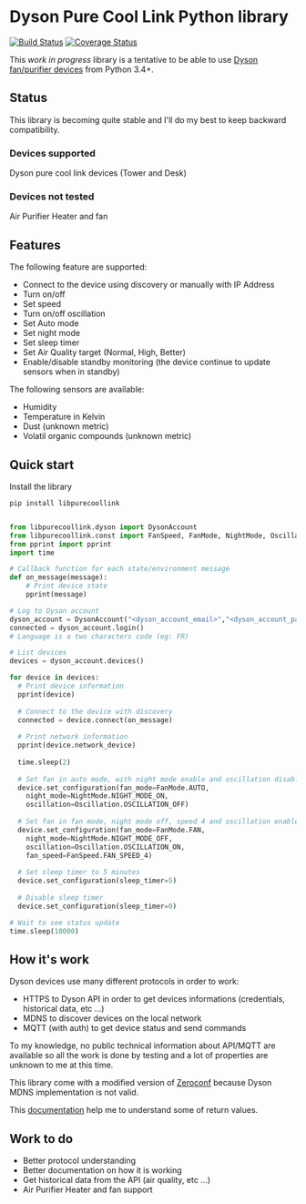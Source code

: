 # Dyson Pure Cool Link Python library

[![Build Status](https://travis-ci.org/CharlesBlonde/libpurecoollink.svg?branch=master)](https://travis-ci.org/CharlesBlonde/libpurecoollink) [![Coverage Status](https://coveralls.io/repos/github/CharlesBlonde/libpurecoollink/badge.svg?branch=master)](https://coveralls.io/github/CharlesBlonde/libpurecoollink?branch=master)

This *work in progress* library is a tentative to be able to use [Dyson fan/purifier devices](http://www.dyson.com/air-treatment/purifiers/dyson-pure-hot-cool-link.aspx) from Python 3.4+.

## Status

This library is becoming quite stable and I'll do my best to keep backward compatibility.

### Devices supported

Dyson pure cool link devices (Tower and Desk)

### Devices not tested

Air Purifier Heater and fan

## Features

The following feature are supported:

* Connect to the device using discovery or manually with IP Address
* Turn on/off
* Set speed
* Turn on/off oscillation
* Set Auto mode
* Set night mode
* Set sleep timer
* Set Air Quality target (Normal, High, Better)
* Enable/disable standby monitoring (the device continue to update sensors when in standby)

The following sensors are available:

* Humidity
* Temperature in Kelvin
* Dust (unknown metric)
* Volatil organic compounds (unknown metric)

## Quick start

Install the library

```shell
pip install libpurecoollink
``` 

```python

from libpurecoollink.dyson import DysonAccount
from libpurecoollink.const import FanSpeed, FanMode, NightMode, Oscillation, FanState
from pprint import pprint
import time

# Callback function for each state/environment message
def on_message(message):
    # Print device state
    pprint(message)

# Log to Dyson account
dyson_account = DysonAccount("<dyson_account_email>","<dyson_account_password>","<language>")
connected = dyson_account.login()
# Language is a two characters code (eg: FR)

# List devices
devices = dyson_account.devices()

for device in devices:
  # Print device information
  pprint(device)
  
  # Connect to the device with discovery
  connected = device.connect(on_message)
  
  # Print network information
  pprint(device.network_device)
    
  time.sleep(2)
  
  # Set fan in auto mode, with night mode enable and oscillation disable
  device.set_configuration(fan_mode=FanMode.AUTO, 
    night_mode=NightMode.NIGHT_MODE_ON, 
    oscillation=Oscillation.OSCILLATION_OFF)
  
  # Set fan in fan mode, night mode off, speed 4 and oscillation enable
  device.set_configuration(fan_mode=FanMode.FAN, 
    night_mode=NightMode.NIGHT_MODE_OFF, 
    oscillation=Oscillation.OSCILLATION_ON,
    fan_speed=FanSpeed.FAN_SPEED_4)
    
  # Set sleep timer to 5 minutes
  device.set_configuration(sleep_timer=5)
   
  # Disable sleep timer
  device.set_configuration(sleep_timer=0)

# Wait to see status update
time.sleep(10000)
```

## How it's work

Dyson devices use many different protocols in order to work:

* HTTPS to Dyson API in order to get devices informations (credentials, historical data, etc ...)
* MDNS to discover devices on the local network
* MQTT (with auth) to get device status and send commands

To my knowledge, no public technical information about API/MQTT are available so all the work is done by testing and a lot of properties are unknown to me at this time.

This library come with a modified version of [Zeroconf](https://github.com/jstasiak/python-zeroconf) because Dyson MDNS implementation is not valid.

This [documentation](https://github.com/shadowwa/Dyson-MQTT2RRD) help me to understand some of return values.

## Work to do

* Better protocol understanding
* Better documentation on how it is working
* Get historical data from the API (air quality, etc ...)
* Air Purifier Heater and fan support
